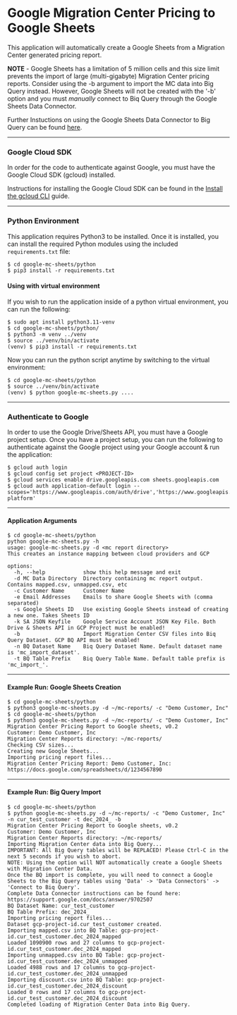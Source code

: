 # Google Migration Center Pricing to Google Sheets

This application will automatically create a Google Sheets from a Migration Center generated pricing report.

**NOTE** - Google Sheets has a limitation of 5 million cells and this size limit prevents the import of large (multi-gigabyte) Migration Center pricing reports. 
Consider using the -b argument to import the MC data into Big Query instead. However, Google Sheets will not be created with the '-b' option and you must *manually* connect to Biq Query through the Google Sheets Data Connector. 

Further Instuctions on using the Google Sheets Data Connector to Big Query can be found [here](https://support.google.com/docs/answer/9702507).


---
### Google Cloud SDK

In order for the code to authenticate against Google, you must have the Google Cloud SDK (gcloud) installed.

Instructions for installing the Google Cloud SDK can be found in the [Install the gcloud CLI](https://cloud.google.com/sdk/docs/install) guide.

---
### Python Environment

This application requires Python3 to be installed. Once it is installed, you can install the required Python modules using the included `requirements.txt` file:

```shell
$ cd google-mc-sheets/python
$ pip3 install -r requirements.txt
```
#### Using with virtual environment 

If you wish to run the application inside of a python virtual environment, you can run the following:

```shell
$ sudo apt install python3.11-venv
$ cd google-mc-sheets/python/
$ python3 -m venv ../venv
$ source ../venv/bin/activate
(venv) $ pip3 install -r requirements.txt
```

Now you can run the python script anytime by switching to the virtual environment:

```shell
$ cd google-mc-sheets/python
$ source ../venv/bin/activate
(venv) $ python google-mc-sheets.py ....
```

---
### Authenticate to Google

In order to use the Google Drive/Sheets API, you must have a Google project setup.
Once you have a project setup, you can run the following to authenticate against the Google project using your Google account & run the application:

```shell
$ gcloud auth login
$ gcloud config set project <PROJECT-ID>
$ gcloud services enable drive.googleapis.com sheets.googleapis.com
$ gcloud auth application-default login --scopes='https://www.googleapis.com/auth/drive','https://www.googleapis.com/auth/cloud-platform'
```

---
#### Application Arguments
```shell 
$ cd google-mc-sheets/python
python google-mc-sheets.py -h
usage: google-mc-sheets.py -d <mc report directory>
This creates an instance mapping between cloud providers and GCP

options:
  -h, --help            show this help message and exit
  -d MC Data Directory  Directory containing mc report output. Contains mapped.csv, unmapped.csv, etc
  -c Customer Name      Customer Name
  -e Email Addresses    Emails to share Google Sheets with (comma separated)
  -s Google Sheets ID   Use existing Google Sheets instead of creating a new one. Takes Sheets ID
  -k SA JSON Keyfile    Google Service Account JSON Key File. Both Drive & Sheets API in GCP Project must be enabled!
  -b                    Import Migration Center CSV files into Biq Query Dataset. GCP BQ API must be enabled!
  -n BQ Dataset Name    Biq Query Dataset Name. Default dataset name is 'mc_import_dataset'.
  -t BQ Table Prefix    Biq Query Table Name. Default table prefix is 'mc_import_'.
```

---
#### Example Run: Google Sheets Creation


```shell 
$ cd google-mc-sheets/python
$ python3 google-mc-sheets.py -d ~/mc-reports/ -c "Demo Customer, Inc"
$ cd google-mc-sheets/python
$ python3 google-mc-sheets.py -d ~/mc-reports/ -c "Demo Customer, Inc"
Migration Center Pricing Report to Google sheets, v0.2
Customer: Demo Customer, Inc
Migration Center Reports directory: ~/mc-reports/
Checking CSV sizes...
Creating new Google Sheets...
Importing pricing report files...
Migration Center Pricing Report: Demo Customer, Inc: https://docs.google.com/spreadsheets/d/1234567890
```

---
#### Example Run: Big Query Import


```shell 
$ cd google-mc-sheets/python
$ python google-mc-sheets.py -d ~/mc-reports/ -c "Demo Customer, Inc" -n cur_test_customer -t dec_2024_ -b 
Migration Center Pricing Report to Google sheets, v0.2
Customer: Demo Customer, Inc
Migration Center Reports directory: ~/mc-reports/
Importing Migration Center data into Big Query...
IMPORTANT: All Big Query tables will be REPLACED! Please Ctrl-C in the next 5 seconds if you wish to abort.
NOTE: Using the option will NOT automatically create a Google Sheets with Migration Center Data.
Once the BQ import is complete, you will need to connect a Google Sheets to the Big Query tables using 'Data' -> 'Data Connectors' -> 'Connect to Biq Query'.
Complete Data Connector instructions can be found here: https://support.google.com/docs/answer/9702507
BQ Dataset Name: cur_test_customer
BQ Table Prefix: dec_2024_
Importing pricing report files...
Dataset gcp-project-id.cur_test_customer created.
Importing mapped.csv into BQ Table: gcp-project-id.cur_test_customer.dec_2024_mapped
Loaded 1090900 rows and 27 columns to gcp-project-id.cur_test_customer.dec_2024_mapped
Importing unmapped.csv into BQ Table: gcp-project-id.cur_test_customer.dec_2024_unmapped
Loaded 4988 rows and 17 columns to gcp-project-id.cur_test_customer.dec_2024_unmapped
Importing discount.csv into BQ Table: gcp-project-id.cur_test_customer.dec_2024_discount
Loaded 0 rows and 17 columns to gcp-project-id.cur_test_customer.dec_2024_discount
Completed loading of Migration Center Data into Big Query.
```
